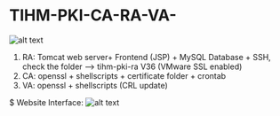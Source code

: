# TIHM-PKI-CA-RA-VA-

![alt text](https://github.com/salaheddin-darwish/TIHM-PKI-CA-RA-VA-/blob/master/Images/Screen%20Shot%202017-03-10%20at%2018.02.03.png?raw=true)

<ol type="1">
  <li>RA: Tomcat web server+ Frontend (JSP) + MySQL Database + SSH, check the folder --> tihm-pki-ra V36 (VMware SSL enabled)</li>
  <li>CA: openssl + shellscripts + certificate folder + crontab</li>
  <li>VA: openssl + shellscripts (CRL update)</li>
 </ol>
 
 $ Website Interface: 
 ![alt text](https://github.com/salaheddin-darwish/TIHM-PKI-CA-RA-VA-/blob/master/Images/Main%20Page%20with%20user.jpg?raw=true)
